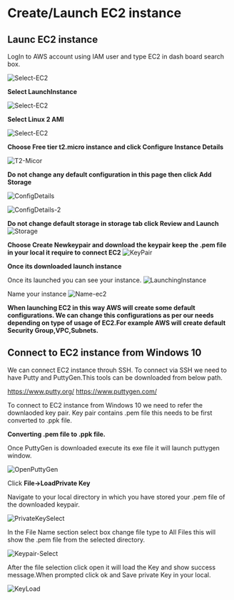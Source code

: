 # Create/Launch EC2 instance

## Launc EC2 instance
LogIn to AWS account using IAM user and type EC2 in dash board search box.

![Select-EC2](https://user-images.githubusercontent.com/50639924/65999377-457d8b80-e46b-11e9-8157-295d60cd2d41.PNG)

**Select LaunchInstance**

![Select-EC2](https://user-images.githubusercontent.com/50639924/65999470-78278400-e46b-11e9-85e1-4cd400e17213.PNG)

**Select Linux 2 AMI**

![Select-EC2](https://user-images.githubusercontent.com/50639924/65999588-ae650380-e46b-11e9-856d-3743c977b06a.PNG)

**Choose Free tier t2.micro instance and click Configure Instance Details**

![T2-Micor](https://user-images.githubusercontent.com/50639924/65999771-1287c780-e46c-11e9-811f-573083d6faf1.PNG)

**Do not change any default configuration in this page then  click Add Storage**

![ConfigDetails](https://user-images.githubusercontent.com/50639924/66000022-993ca480-e46c-11e9-9dd5-d47d50f2618e.PNG)

![ConfigDetails-2](https://user-images.githubusercontent.com/50639924/66000044-a3f73980-e46c-11e9-8b4f-c5bc5437f4bf.PNG)

**Do not change default storage in storage tab click Review and Launch**
![Storage](https://user-images.githubusercontent.com/50639924/66000240-03554980-e46d-11e9-97f4-53de97e67733.PNG)

**Choose Create Newkeypair and download the keypair keep the .pem file in your local it require to connect EC2** 
![KeyPair](https://user-images.githubusercontent.com/50639924/66000495-85de0900-e46d-11e9-9846-0a3a6e3e61ca.PNG)

**Once its downloaded launch instance**

Once its launched you can see your instance.
![LaunchingInstance](https://user-images.githubusercontent.com/50639924/66000790-2e8c6880-e46e-11e9-9b59-c164b2cec69c.PNG)

Name your instance
![Name-ec2](https://user-images.githubusercontent.com/50639924/66000973-8cb94b80-e46e-11e9-8632-e68f18528bb0.PNG)

<B>
When launching EC2 in this way AWS will create some default configurations. We can change this configurations as per our needs depending on type of usage of EC2.For example AWS will create default Security Group,VPC,Subnets.
</B>


## Connect to EC2 instance from Windows 10

We can connect EC2 instance throuh SSH. To connect via SSH we need to have Putty and PuttyGen.This tools can be
downloaded from below path.

https://www.putty.org/
https://www.puttygen.com/


To connect to EC2 instance from Windows 10 we need to refer the downlaoded key pair. Key pair contains .pem file this needs to be first converted to .ppk file.

<B>Converting .pem file to .ppk file. </B>

Once PuttyGen is downloaded execute its exe file it will launch puttygen window.

![OpenPuttyGen](https://user-images.githubusercontent.com/50639924/66003076-1f5be980-e473-11e9-965e-9435e397da46.PNG)

Click **File->LoadPrivate Key**

Navigate to your local directory in which you have stored your .pem file of the downloaded keypair.

![PrivateKeySelect](https://user-images.githubusercontent.com/50639924/66003286-a6a95d00-e473-11e9-94b6-a1b3e34a17a1.PNG)

In the File Name section select box change file type to All Files this will show the .pem file from the selected directory.

![Keypair-Select](https://user-images.githubusercontent.com/50639924/66003495-40710a00-e474-11e9-9010-7abfddaece59.PNG)

After the file selection click open it will load the Key and show success message.When prompted click ok and Save private Key in
your local.

![KeyLoad](https://user-images.githubusercontent.com/50639924/66003568-7adaa700-e474-11e9-913b-cdd8f0481fdf.PNG)



